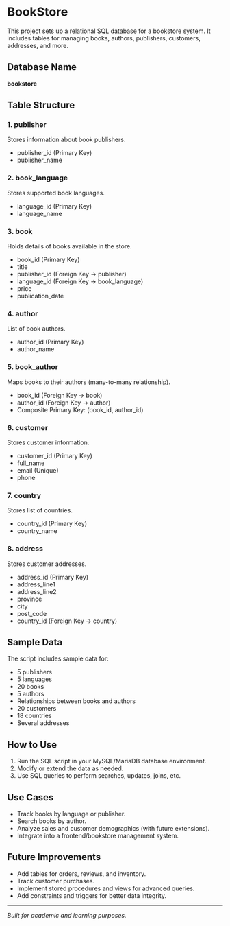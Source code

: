 # BookStore

This project sets up a relational SQL database for a bookstore system. It includes tables for managing books, authors, publishers, customers, addresses, and more.

## Database Name
**bookstore**

## Table Structure

### 1. publisher
Stores information about book publishers.
- publisher_id (Primary Key)
- publisher_name

### 2. book_language
Stores supported book languages.
- language_id (Primary Key)
- language_name

### 3. book
Holds details of books available in the store.
- book_id (Primary Key)
- title
- publisher_id (Foreign Key → publisher)
- language_id (Foreign Key → book_language)
- price
- publication_date

### 4. author
List of book authors.
- author_id (Primary Key)
- author_name

### 5. book_author
Maps books to their authors (many-to-many relationship).
- book_id (Foreign Key → book)
- author_id (Foreign Key → author)
- Composite Primary Key: (book_id, author_id)

### 6. customer
Stores customer information.
- customer_id (Primary Key)
- full_name
- email (Unique)
- phone

### 7. country
Stores list of countries.
- country_id (Primary Key)
- country_name

### 8. address
Stores customer addresses.
- address_id (Primary Key)
- address_line1
- address_line2
- province
- city
- post_code
- country_id (Foreign Key → country)

## Sample Data
The script includes sample data for:
- 5 publishers
- 5 languages
- 20 books
- 5 authors
- Relationships between books and authors
- 20 customers
- 18 countries
- Several addresses

## How to Use
1. Run the SQL script in your MySQL/MariaDB database environment.
2. Modify or extend the data as needed.
3. Use SQL queries to perform searches, updates, joins, etc.

## Use Cases
- Track books by language or publisher.
- Search books by author.
- Analyze sales and customer demographics (with future extensions).
- Integrate into a frontend/bookstore management system.

## Future Improvements
- Add tables for orders, reviews, and inventory.
- Track customer purchases.
- Implement stored procedures and views for advanced queries.
- Add constraints and triggers for better data integrity.

---

*Built for academic and learning purposes.*
